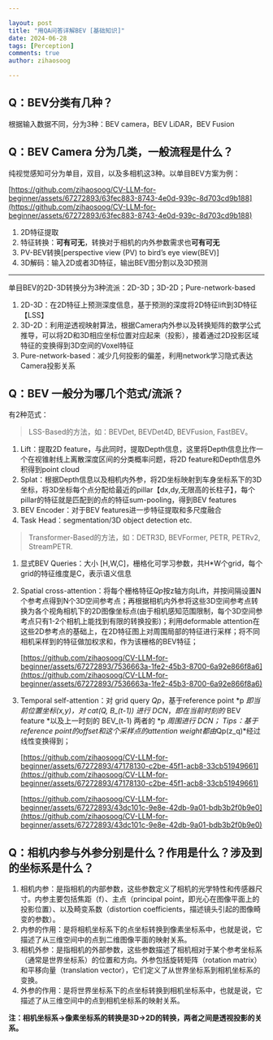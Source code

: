 ```yaml
---

layout: post
title: "用QA问答详解BEV [基础知识]"
date: 2024-06-28
tags: [Perception]
comments: true
author: zihaosoog

---
```


## Q：BEV分类有几种？

根据输入数据不同，分为3种：BEV camera，BEV LiDAR，BEV Fusion

## Q：BEV Camera 分为几类，一般流程是什么？

纯视觉感知可分为单目，双目，以及多相机这3种。以单目BEV方案为例：

[https://github.com/zihaosoog/CV-LLM-for-beginner/assets/67272893/63fec883-8743-4e0d-939c-8d703cd9b188](https://github.com/zihaosoog/CV-LLM-for-beginner/assets/67272893/63fec883-8743-4e0d-939c-8d703cd9b188)

1. 2D特征提取
2. 特征转换：**可有可无**，转换对于相机的内外参数需求也**可有可无**
3. PV-BEV转换[perspective view (PV) to bird’s eye view(BEV)]
4. 3D解码：输入2D或者3D特征，输出BEV图分割以及3D预测

---

单目BEV的2D-3D转换分为3种流派：2D-3D；3D-2D；Pure-network-based

1. 2D-3D：在2D特征上预测深度信息，基于预测的深度将2D特征lift到3D特征【LSS】
2. 3D-2D：利用逆透视映射算法，根据Camera内外参以及转换矩阵的数学公式推导，可以将2D和3D相应坐标位置对应起来（投影），接着通过2D投影区域特征的变换得到3D空间的Voxel特征
3. Pure-network-based：减少几何投影的偏差，利用network学习隐式表达Camera投影关系

## Q：BEV 一般分为哪几个范式/流派？

有2种范式：

> LSS-Based的方法，如：BEVDet, BEVDet4D, BEVFusion, FastBEV。
> 
1. Lift：提取2D feature，与此同时，提取Depth信息，这里将Depth信息比作一个在视锥射线上离散深度区间的分类概率问题，将2D feature和Depth信息外积得到point cloud
2. Splat：根据Depth信息以及相机内外参，将2D坐标映射到车身坐标系下的3D坐标，将3D坐标每个点分配给最近的pillar【dx,dy,无限高的长柱子】，每个pillar的特征就是匹配到的点的特征sum-pooling，得到BEV features
3. BEV Encoder：对于BEV features进一步特征提取和多尺度融合
4. Task Head：segmentation/3D object detection etc.

> Transformer-Based的方法，如：DETR3D, BEVFormer, PETR, PETRv2, StreamPETR.
> 
1. 显式BEV Queries：大小 [H,W,C]，栅格化可学习参数，共H\*W个grid，每个grid的特征维度是C，表示语义信息
2. Spatial cross-attention：将每个栅格特征*Qp*按z轴方向Lift，并按间隔设置N个参考点得到N个3D空间参考点；再根据相机内外参将这些3D空间参考点转换为各个视角相机下的2D图像坐标点(由于相机感知范围限制，每个3D空间参考点只有1-2个相机上能找到有限的转换投影)；利用deformable attention在这些2D参考点的基础上，在2D特征图上对周围局部的特征进行采样；将不同相机采样到的特征做加权求和，作为该栅格的BEV特征；
    
    [https://github.com/zihaosoog/CV-LLM-for-beginner/assets/67272893/7536663a-1fe2-45b3-8700-6a92e866f8a6](https://github.com/zihaosoog/CV-LLM-for-beginner/assets/67272893/7536663a-1fe2-45b3-8700-6a92e866f8a6)
    
3. Temporal self-attention：对 grid query *Qp*，基于reference point *p *即当前位置坐标(x,y)，对 cat(Q, B\_(t-1)) 进行 DCN*，*即在当前时刻的* BEV feature *以及上一时刻的 BEV\_(t-1) 两者的 *p *周围进行 DCN；
Tips：基于reference point的offset和这个采样点的attention weight都由*Qp(z\_q)*经过线性变换得到；
    
    [https://github.com/zihaosoog/CV-LLM-for-beginner/assets/67272893/47178130-c2be-45f1-acb8-33cb51949661](https://github.com/zihaosoog/CV-LLM-for-beginner/assets/67272893/47178130-c2be-45f1-acb8-33cb51949661)
    
    [https://github.com/zihaosoog/CV-LLM-for-beginner/assets/67272893/43dc101c-9e8e-42db-9a01-bdb3b2f0b9e0](https://github.com/zihaosoog/CV-LLM-for-beginner/assets/67272893/43dc101c-9e8e-42db-9a01-bdb3b2f0b9e0)
    

## Q：相机内参与外参分别是什么？作用是什么？涉及到的坐标系是什么？

1. 相机内参：是指相机的内部参数，这些参数定义了相机的光学特性和传感器尺寸。内参主要包括焦距（f）、主点（principal point，即光心在图像平面上的投影位置）、以及畸变系数（distortion coefficients，描述镜头引起的图像畸变的参数）。
2. 内参的作用：是将相机坐标系下的点坐标转换到像素坐标系中，也就是说，它描述了从三维空间中的点到二维图像平面的映射关系。
3. 相机外参：是指相机的外部参数，这些参数描述了相机相对于某个参考坐标系（通常是世界坐标系）的位置和方向。外参包括旋转矩阵（rotation matrix）和平移向量（translation vector），它们定义了从世界坐标系到相机坐标系的变换。
4. 外参的作用：是将世界坐标系下的点坐标转换到相机坐标系中，也就是说，它描述了从三维空间中的点到相机坐标系的映射关系。

**注：相机坐标系→像素坐标系的转换是3D→2D的转换，两者之间是透视投影的关系。**

